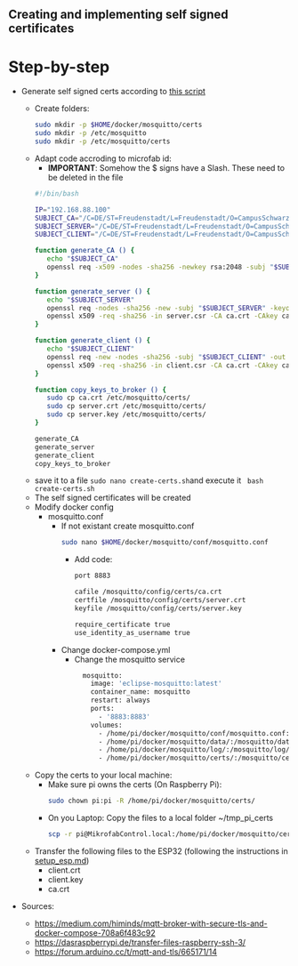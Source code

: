 ## Creating and implementing self signed certificates

# Step-by-step

- Generate self signed certs according to [this script](https://gist.github.com/suru-dissanaike/fbb01a23cf9a138973732e76999c0d48)
    - Create folders:
        ``` bash
        sudo mkdir -p $HOME/docker/mosquitto/certs
        sudo mkdir -p /etc/mosquitto
        sudo mkdir -p /etc/mosquitto/certs
        ```
    - Adapt code accroding to microfab id:
        - **IMPORTANT**: Somehow the $ signs have a Slash. These need to be deleted in the file
        ``` bash
        #!/bin/bash

        IP="192.168.88.100"
        SUBJECT_CA="/C=DE/ST=Freudenstadt/L=Freudenstadt/O=CampusSchwarzwald/OU=CA/CN=$IP"
        SUBJECT_SERVER="/C=DE/ST=Freudenstadt/L=Freudenstadt/O=CampusSchwarzwald/OU=Server/CN=$IP"
        SUBJECT_CLIENT="/C=DE/ST=Freudenstadt/L=Freudenstadt/O=CampusSchwarzwald/OU=Client/CN=$IP"
        
        function generate_CA () {
           echo "$SUBJECT_CA"
           openssl req -x509 -nodes -sha256 -newkey rsa:2048 -subj "$SUBJECT_CA"  -days 365 -keyout ca.key -out ca.crt
        }
        
        function generate_server () {
           echo "$SUBJECT_SERVER"
           openssl req -nodes -sha256 -new -subj "$SUBJECT_SERVER" -keyout server.key -out server.csr
           openssl x509 -req -sha256 -in server.csr -CA ca.crt -CAkey ca.key -CAcreateserial -out server.crt -days 365
        }
        
        function generate_client () {
           echo "$SUBJECT_CLIENT"
           openssl req -new -nodes -sha256 -subj "$SUBJECT_CLIENT" -out client.csr -keyout client.key 
           openssl x509 -req -sha256 -in client.csr -CA ca.crt -CAkey ca.key -CAcreateserial -out client.crt -days 365
        }
        
        function copy_keys_to_broker () {
           sudo cp ca.crt /etc/mosquitto/certs/
           sudo cp server.crt /etc/mosquitto/certs/
           sudo cp server.key /etc/mosquitto/certs/
        }
        
        generate_CA
        generate_server
        generate_client
        copy_keys_to_broker
        ```
    - save it to a file ```sudo nano create-certs.sh```and execute it ``` bash create-certs.sh```
    - The self signed certificates will be created
    - Modify docker config
        - mosquitto.conf
            - If not existant create mosquitto.conf
                ``` bash
                sudo nano $HOME/docker/mosquitto/conf/mosquitto.conf
                ```
                - Add code:
                    ``` bash
                    port 8883

                    cafile /mosquitto/config/certs/ca.crt
                    certfile /mosquitto/config/certs/server.crt
                    keyfile /mosquitto/config/certs/server.key
                    
                    require_certificate true
                    use_identity_as_username true
                    ```
            - Change docker-compose.yml
                - Change the mosquitto service
                    ``` bash
                      mosquitto:
                        image: 'eclipse-mosquitto:latest'
                        container_name: mosquitto
                        restart: always
                        ports:
                          - '8883:8883'
                        volumes:
                          - /home/pi/docker/mosquitto/conf/mosquitto.conf:/mosquitto/config/mosquitto.conf
                          - /home/pi/docker/mosquitto/data/:/mosquitto/data/
                          - /home/pi/docker/mosquitto/log/:/mosquitto/log/
                          - /home/pi/docker/mosquitto/certs/:/mosquitto/certs/
                    ```
    - Copy the certs to your local machine:
        - Make sure pi owns the certs (On Raspberry Pi):
            ``` bash
            sudo chown pi:pi -R /home/pi/docker/mosquitto/certs/
            ```
        - On you Laptop: Copy the files to a local folder ~/tmp_pi_certs
            ``` bash
            scp -r pi@MikrofabControl.local:/home/pi/docker/mosquitto/certs ~/tmp_pi_certs
            ```
    - Transfer the following files to the ESP32 (following the instructions in [setup_esp.md](setup_esp.md))
        - client.crt
        - client.key
        - ca.crt
    

- Sources:
    - https://medium.com/himinds/mqtt-broker-with-secure-tls-and-docker-compose-708a6f483c92
    - https://dasraspberrypi.de/transfer-files-raspberry-ssh-3/
    - https://forum.arduino.cc/t/mqtt-and-tls/665171/14